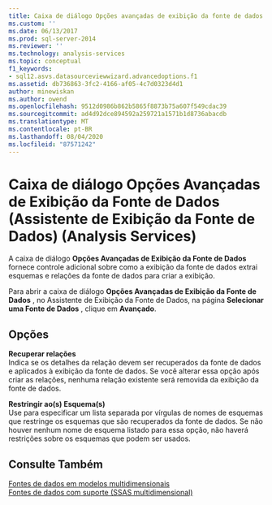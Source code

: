 ```yaml
---
title: Caixa de diálogo Opções avançadas de exibição da fonte de dados (Assistente de exibição da fonte de dados) (Analysis Services) | Microsoft Docs
ms.custom: ''
ms.date: 06/13/2017
ms.prod: sql-server-2014
ms.reviewer: ''
ms.technology: analysis-services
ms.topic: conceptual
f1_keywords:
- sql12.asvs.datasourceviewwizard.advancedoptions.f1
ms.assetid: db736863-3fc2-4166-af05-4c7d0323d4d1
author: minewiskan
ms.author: owend
ms.openlocfilehash: 9512d0986b862b5865f8873b75a607f549cdac39
ms.sourcegitcommit: ad4d92dce894592a259721a1571b1d8736abacdb
ms.translationtype: MT
ms.contentlocale: pt-BR
ms.lasthandoff: 08/04/2020
ms.locfileid: "87571242"
---
```

# <a name="advanced-data-source-view-options-dialog-box-data-source-view-wizard-analysis-services"></a>Caixa de diálogo Opções Avançadas de Exibição da Fonte de Dados (Assistente de Exibição da Fonte de Dados) (Analysis Services)
  A caixa de diálogo **Opções Avançadas de Exibição da Fonte de Dados** fornece controle adicional sobre como a exibição da fonte de dados extrai esquemas e relações da fonte de dados para criar a exibição.  
  
 Para abrir a caixa de diálogo **Opções Avançadas de Exibição da Fonte de Dados** , no Assistente de Exibição da Fonte de Dados, na página **Selecionar uma Fonte de Dados** , clique em **Avançado**.  
  
## <a name="options"></a>Opções  
 **Recuperar relações**  
 Indica se os detalhes da relação devem ser recuperados da fonte de dados e aplicados à exibição da fonte de dados. Se você alterar essa opção após criar as relações, nenhuma relação existente será removida da exibição da fonte de dados.  
  
 **Restringir ao(s) Esquema(s)**  
 Use para especificar um lista separada por vírgulas de nomes de esquemas que restringe os esquemas que são recuperados da fonte de dados. Se não houver nenhum nome de esquema listado para essa opção, não haverá restrições sobre os esquemas que podem ser usados.  
  
## <a name="see-also"></a>Consulte Também  
 [Fontes de dados em modelos multidimensionais](multidimensional-models/data-sources-in-multidimensional-models.md)   
 [Fontes de dados com suporte &#40;SSAS multidimensional&#41;](multidimensional-models/supported-data-sources-ssas-multidimensional.md)  
  
  
